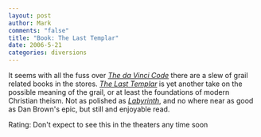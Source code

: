 ```yaml
--- 
layout: post
author: Mark
comments: "false"
title: "Book: The Last Templar"
date: 2006-5-21
categories: diversions
---
```

It seems with all the fuss over <i><a href="http://www.amazon.com/gp/product/0385504209/qid=1148229219/sr=2-1/ref=pd_bbs_b_2_1/103-3758824-1025434?s=books&v=glance&n=283155" title="The da Vinci Code">The da Vinci Code</a></i> there are a slew of grail related books in the stores. <i><a href="http://www.amazon.com/gp/product/0525949410/sr=8-1/qid=1148229124/ref=pd_bbs_1/103-3758824-1025434?%5Fencoding=UTF8" title="The Last Templar">The Last Templar</a></i> is yet another take on the possible meaning of the grail, or at least the foundations of modern Christian theism. Not as polished as <i><a href="http://www.zanshin.net/blogs/000889.html" title="Labyrinth">Labyrinth</a></i>, and no where near as good as Dan Brown's epic, but still and enjoyable read.

Rating: Don't expect to see this in the theaters any time soon
